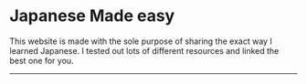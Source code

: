 # Japanese Made easy
 This website is made with the sole purpose of sharing the exact way I learned Japanese. I tested out lots of different resources and linked the best one for you.

 
 ---
 
